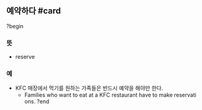 ## 예약하다 #card
?begin
###  뜻
- reserve
###  예
- KFC 매장에서 먹기를 원하는 가족들은 반드시 예약을 해야만 한다.
	- Families who want to eat at a KFC restaurant have to make reservations.
?end

